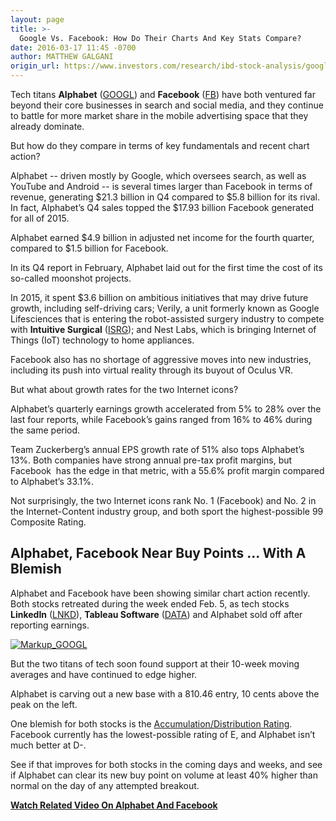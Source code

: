 ```yaml
---
layout: page
title: >-
  Google Vs. Facebook: How Do Their Charts And Key Stats Compare?
date: 2016-03-17 11:45 -0700
author: MATTHEW GALGANI
origin_url: https://www.investors.com/research/ibd-stock-analysis/google-vs-facebook-how-do-their-charts-and-key-stats-compare/
---
```





Tech titans **Alphabet** ([GOOGL](https://research.investors.com/quote.aspx?symbol=GOOGL)) and **Facebook** ([FB](https://research.investors.com/quote.aspx?symbol=FB)) have both ventured far beyond their core businesses in search and social media, and they continue to battle for more market share in the mobile advertising space that they already dominate.


But how do they compare in terms of key fundamentals and recent chart action?


Alphabet -- driven mostly by Google, which oversees search, as well as YouTube and Android -- is several times larger than Facebook in terms of revenue, generating $21.3 billion in Q4 compared to $5.8 billion for its rival. In fact, Alphabet’s Q4 sales topped the $17.93 billion Facebook generated for all of 2015.


Alphabet earned $4.9 billion in adjusted net income for the fourth quarter, compared to $1.5 billion for Facebook.


In its Q4 report in February, Alphabet laid out for the first time the cost of its so-called moonshot projects.


In 2015, it spent $3.6 billion on ambitious initiatives that may drive future growth, including self-driving cars; Verily, a unit formerly known as Google Lifesciences that is entering the robot-assisted surgery industry to compete with **Intuitive Surgical** ([ISRG](https://research.investors.com/quote.aspx?symbol=ISRG)); and Nest Labs, which is bringing Internet of Things (IoT) technology to home appliances.


Facebook also has no shortage of aggressive moves into new industries, including its push into virtual reality through its buyout of Oculus VR.


But what about growth rates for the two Internet icons?


Alphabet’s quarterly earnings growth accelerated from 5% to 28% over the last four reports, while Facebook’s gains ranged from 16% to 46% during the same period.


Team Zuckerberg’s annual EPS growth rate of 51% also tops Alphabet’s 13%. Both companies have strong annual pre-tax profit margins, but Facebook  has the edge in that metric, with a 55.6% profit margin compared to Alphabet’s 33.1%.


Not surprisingly, the two Internet icons rank No. 1 (Facebook) and No. 2 in the Internet-Content industry group, and both sport the highest-possible 99 Composite Rating.


Alphabet, Facebook Near Buy Points ... With A Blemish
-----------------------------------------------------


Alphabet and Facebook have been showing similar chart action recently. Both stocks retreated during the week ended Feb. 5, as tech stocks **LinkedIn** ([LNKD](https://research.investors.com/quote.aspx?symbol=LNKD)), **Tableau Software** ([DATA](https://research.investors.com/quote.aspx?symbol=DATA)) and Alphabet sold off after reporting earnings.


[![Markup_GOOGL](https://www.investors.com/wp-content/uploads/2016/03/Markup_GOOGL-1-300x241.jpg)](https://www.investors.com/wp-content/uploads/2016/03/Markup_GOOGL-1.jpg)


But the two titans of tech soon found support at their 10-week moving averages and have continued to edge higher.


Alphabet is carving out a new base with a 810.46 entry, 10 cents above the peak on the left.


One blemish for both stocks is the [Accumulation/Distribution Rating](http://education.investors.com/Lesson.aspx?sourceid=735774&id=735771). Facebook currently has the lowest-possible rating of E, and Alphabet isn’t much better at D-.


See if that improves for both stocks in the coming days and weeks, and see if Alphabet can clear its new buy point on volume at least 40% higher than normal on the day of any attempted breakout.


**[Watch Related Video On Alphabet And Facebook](https://www.investors.com/videos/google-and-facebook-near-buy-points-show-similar-chart-action/)**




